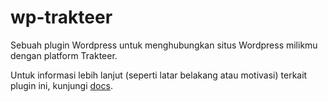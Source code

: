 # wp-trakteer

Sebuah plugin Wordpress untuk menghubungkan situs Wordpress milikmu dengan platform Trakteer.

Untuk informasi lebih lanjut (seperti latar belakang atau motivasi) terkait plugin ini, kunjungi [docs](./docs/README.md).
